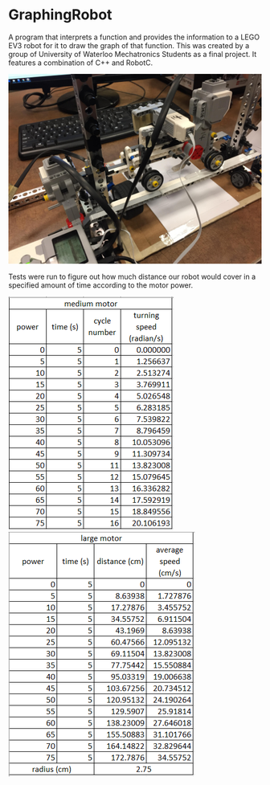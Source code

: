 # GraphingRobot
A program that interprets a function and provides the information to a LEGO EV3 robot for it to draw the graph of that function. 
This was created by a group of University of Waterloo Mechatronics Students as a final project. It features a combination of C++ and RobotC.

![Medium Motor Speed](graphingrobot.jpg)

Tests were run to figure out how much distance our robot would cover in a specified amount of time according to the motor power.


![Medium Motor Speed](SmallMotorSpeed.PNG)
![Large Motor Speed](LargeMotorSpeed.PNG)
